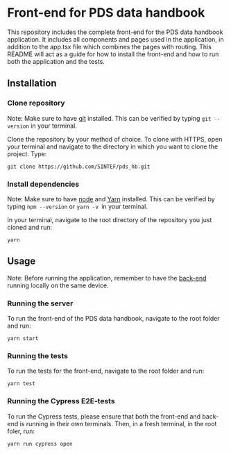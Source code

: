 # Front-end for PDS data handbook

This repository includes the complete front-end for the PDS data handbook application. It includes all components and pages used in the application, in addition to the app.tsx file which combines the pages with routing. This README will act as a guide for how to install the front-end and how to run both the application and the tests.

## Installation

### Clone repository

Note: Make sure to have [git](https://git-scm.com/) installed. This can be verified by typing ```git --version``` in your terminal.

Clone the repository by your method of choice. To clone with HTTPS, open your terminal and navigate to the directory in which you want to clone the project. Type:
```
git clone https://github.com/SINTEF/pds_hb.git
```

### Install dependencies

Note: Make sure to have [node](https://nodejs.org/en/download/) and [Yarn](https://yarnpkg.com/) installed. This can be verified by typing ```npm --version``` or ```yarn -v ```in your terminal.

In your terminal, navigate to the root directory of the repository you just cloned and run:
```
yarn
```

## Usage

Note: Before running the application, remember to have the [back-end](https://github.com/SINTEF/pds_hb_be/edit/dev/README.md) running locally on the same device. 

### Running the server

To run the front-end of the PDS data handbook, navigate to the root folder and run:
```
yarn start
```

### Running the tests

To run the tests for the front-end, navigate to the root folder and run:
```
yarn test
```

### Running the Cypress E2E-tests
To run the Cypress tests, please ensure that both the front-end and back-end is running in their own terminals. Then, in a fresh terminal, in the root foler, run:
```
yarn run cypress open
```
